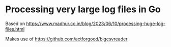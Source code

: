 # Processing very large log files in Go

Based on <https://www.madhur.co.in/blog/2023/06/10/processing-huge-log-files.html>

Makes use of <https://github.com/actforgood/bigcsvreader>
